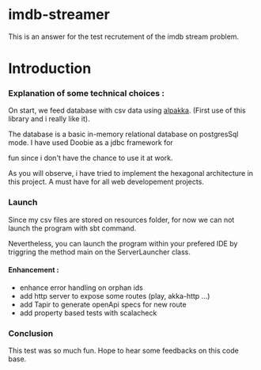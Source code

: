 # imdb-streamer

This is an answer for the test recrutement of the imdb stream problem.

# Introduction 

### Explanation of some technical choices : 
On start, we feed database with csv data using [alpakka](https://doc.akka.io/docs/alpakka/current/). (First use of this library and i really like it).

The database is a basic in-memory relational database on postgresSql mode. I have used Doobie as a jdbc framework for 

fun since i don't have the chance to use it at work. 

As you will observe, i have tried to implement the hexagonal architecture in this project. A must have for all web developement projects.
  

### Launch
  
Since my csv files are stored on resources folder, for now we can not launch the program with sbt command.

Nevertheless, you can launch the program within your prefered IDE by triggring the method main on the ServerLauncher class.


#### Enhancement : 
* enhance error handling on orphan ids
* add http server to expose some routes (play, akka-http ...)
* add Tapir to generate openApi specs for new route
* add property based tests with scalacheck




### Conclusion

This test was so much fun. Hope to hear some feedbacks on this code base.
